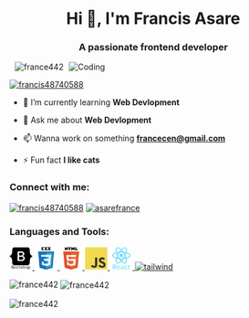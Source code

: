 <h1 align="center">Hi 👋, I'm Francis Asare</h1>
<h3 align="center">A passionate frontend developer </h3>
<img align="right" alt="Coding" width="400" src="https://media3.giphy.com/media/qgQUggAC3Pfv687qPC/giphy.gif?cid=ecf05e471gosm0ds3365i5xd6wmh15n6t68rcr5b9w0vn68q&ep=v1_gifs_search&rid=giphy.gif&ct=g" />

<p align="center"> <img src="https://komarev.com/ghpvc/?username=france442&label=Profile%20views&color=0e75b6&style=flat" alt="france442" /> </p>

<p align="left"> <a href="https://twitter.com/francis48740588" target="blank"><img src="https://img.shields.io/twitter/follow/francis48740588?logo=twitter&style=for-the-badge" alt="francis48740588" /></a> </p>

- 🌱 I’m currently learning **Web Devlopment**

- 💬 Ask me about **Web Devlopment**

- 📫 Wanna work on something **francecen@gmail.com**

- ⚡ Fun fact **I like cats**

<h3 align="left">Connect with me:</h3>
<p align="left">
<a href="https://twitter.com/francis48740588" target="blank"><img align="center" src="https://raw.githubusercontent.com/rahuldkjain/github-profile-readme-generator/master/src/images/icons/Social/twitter.svg" alt="francis48740588" height="30" width="40" /></a>
<a href="https://instagram.com/asarefrance" target="blank"><img align="center" src="https://raw.githubusercontent.com/rahuldkjain/github-profile-readme-generator/master/src/images/icons/Social/instagram.svg" alt="asarefrance" height="30" width="40" /></a>
</p>

<h3 align="left">Languages and Tools:</h3>
<p align="left"> <a href="https://getbootstrap.com" target="_blank" rel="noreferrer"> <img src="https://raw.githubusercontent.com/devicons/devicon/master/icons/bootstrap/bootstrap-plain-wordmark.svg" alt="bootstrap" width="40" height="40"/> </a> <a href="https://www.w3schools.com/css/" target="_blank" rel="noreferrer"> <img src="https://raw.githubusercontent.com/devicons/devicon/master/icons/css3/css3-original-wordmark.svg" alt="css3" width="40" height="40"/> </a> <a href="https://www.w3.org/html/" target="_blank" rel="noreferrer"> <img src="https://raw.githubusercontent.com/devicons/devicon/master/icons/html5/html5-original-wordmark.svg" alt="html5" width="40" height="40"/> </a> <a href="https://developer.mozilla.org/en-US/docs/Web/JavaScript" target="_blank" rel="noreferrer"> <img src="https://raw.githubusercontent.com/devicons/devicon/master/icons/javascript/javascript-original.svg" alt="javascript" width="40" height="40"/> </a> <a href="https://reactjs.org/" target="_blank" rel="noreferrer"> <img src="https://raw.githubusercontent.com/devicons/devicon/master/icons/react/react-original-wordmark.svg" alt="react" width="40" height="40"/> </a> <a href="https://tailwindcss.com/" target="_blank" rel="noreferrer"> <img src="https://www.vectorlogo.zone/logos/tailwindcss/tailwindcss-icon.svg" alt="tailwind" width="40" height="40"/> </a> </p>

<p><img align="left" src="https://github-readme-stats.vercel.app/api/top-langs?username=france442&show_icons=true&locale=en&layout=compact" alt="france442" /></p>

<p>&nbsp;<img align="center" src="https://github-readme-stats.vercel.app/api?username=france442&show_icons=true&locale=en" alt="france442" /></p>

<p><img align="center" src="https://github-readme-streak-stats.herokuapp.com/?user=france442&" alt="france442" /></p>
